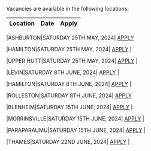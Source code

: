 Vacancies are available in the following locations:

| Location | Date | Apply |
|---|---|---|

|ASHBURTON|SATURDAY 25TH MAY, 2024| [APPLY](mailto:tfaala@rgis.co.nz?subject=ASHBURTON%20-%20SATURDAY%2025TH%20MAY)

|HAMILTON|SATURDAY 25TH MAY, 2024| [APPLY](mailto:tfaala@rgis.co.nz?subject=HAMILTON%20-%20SATURDAY%2025TH%20MAY) |

|UPPER HUTT|SATURDAY 25TH MAY, 2024| [APPLY](mailto:tfaala@rgis.co.nz?subject=UPPER%20HUTT%20-%20SATURDAY%2025TH%20MAY) |

|LEVIN|SATURDAY 8TH JUNE, 2024| [APPLY](mailto:tfaala@rgis.co.nz?subject=LEVIN%20-%20SATURDAY%208TH%20JUNE) |

|HAMILTON|SATURDAY 8TH JUNE, 2024| [APPLY](mailto:tfaala@rgis.co.nz?subject=HAMILTON%20-%20SATURDAY%208TH%20JUNE) |

|ROLLESTON|SATURDAY 8TH JUNE, 2024| [APPLY](mailto:tfaala@rgis.co.nz?subject=ROLLESTON%20-%20SATURDAY%208TH%20JUNE)

|BLENHEIM|SATURDAY 15TH JUNE, 2024| [APPLY](mailto:tfaala@rgis.co.nz?subject=BLENHEIM%20-%20SATURDAY%2015TH%20JUNE) |

|MORRINSVILLE|SATURDAY 15TH JUNE, 2024| [APPLY](mailto:tfaala@rgis.co.nz?subject=MORRINSVILLE%20-%20SATURDAY%2015TH%20JUNE) |

|PARAPARAUMU|SATURDAY 15TH JUNE, 2024| [APPLY](mailto:tfaala@rgis.co.nz?subject=PARAPARAUMU%20-%20SATURDAY%2015TH%20JUNE) |

|THAMES|SATURDAY 22ND JUNE, 2024| [APPLY](mailto:tfaala@rgis.co.nz?subject=THAMES%20-%20SATURDAY%2022ND%20JUNE) |

